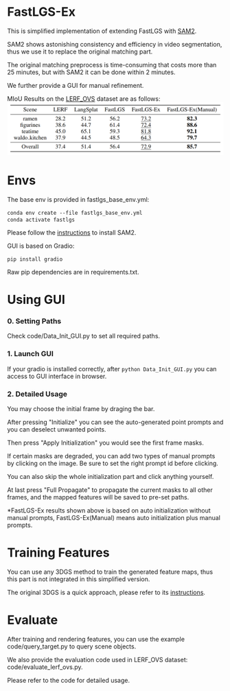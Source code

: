 # FastLGS-Ex
This is simplified implementation of extending FastLGS with [SAM2](https://github.com/facebookresearch/sam2).

SAM2 shows astonishing consistency and efficiency in video segmentation, thus we use it to replace the original matching part.

The original matching preprocess is time-consuming that costs more than 25 minutes, but with SAM2 it can be done within 2 minutes.

We further provide a GUI for manual refinement.

MIoU Results on the [LERF_OVS](https://drive.google.com/file/d/1QF1Po5p5DwTjFHu6tnTeYs_G0egMVmHt/view) dataset are as follows:
![MIoU on LERF_OVS](readme_imgs/Table.png)

# Envs
The base env is provided in fastlgs_base_env.yml: 

```
conda env create --file fastlgs_base_env.yml
conda activate fastlgs
```

Please follow the [instructions](https://github.com/facebookresearch/sam2) to install SAM2.

GUI is based on Gradio:

```
pip install gradio
```

Raw pip dependencies are in requirements.txt.

# Using GUI
### 0. Setting Paths
Check code/Data_Init_GUI.py to set all required paths.
### 1. Launch GUI
If your gradio is installed correctly, after `python Data_Init_GUI.py` you can access to GUI interface in browser.
### 2. Detailed Usage
You may choose the initial frame by draging the bar.

After pressing "Initialize" you can see the auto-generated point prompts and you can deselect unwanted points.

Then press "Apply Initialization" you would see the first frame masks.

If certain masks are degraded, you can add two types of manual prompts by clicking on the image. Be sure to set the right prompt id before clicking.

You can also skip the whole initialization part and click anything yourself. 

At last press "Full Propagate" to propagate the current masks to all other frames, and the mapped features will be saved to pre-set paths.

*FastLGS-Ex results shown above is based on auto initialization without manual prompts, FastLGS-Ex(Manual) means auto initialization plus manual prompts.

# Training Features
You can use any 3DGS method to train the generated feature maps, thus this part is not integrated in this simplified version.

The original 3DGS is a quick approach, please refer to its [instructions](https://github.com/graphdeco-inria/gaussian-splatting).

# Evaluate
After training and rendering features, you can use the example code/query_target.py to query scene objects.

We also provide the evaluation code used in LERF_OVS dataset: code/evaluate_lerf_ovs.py.

Please refer to the code for detailed usage.
